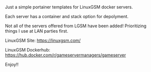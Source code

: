 Just a simple portainer templates for LinuxGSM docker servers. 

Each server has a container and stack option for depolyment. 

Not all of the servers offered from LGSM have been added! Prioritizing things I use at LAN parties first. 

LinuxGSM Site: https://linuxgsm.com/

LinuxGSM Dockerhub: https://hub.docker.com/r/gameservermanagers/gameserver

Enjoy!!
